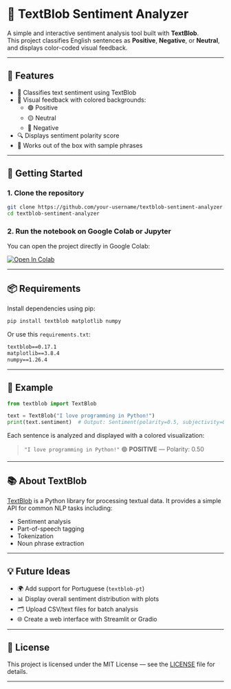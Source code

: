 # 🧠 TextBlob Sentiment Analyzer

A simple and interactive sentiment analysis tool built with **TextBlob**.  
This project classifies English sentences as **Positive**, **Negative**, or **Neutral**, and displays color-coded visual feedback.

---

## 📌 Features

- 📖 Classifies text sentiment using TextBlob
- 🎨 Visual feedback with colored backgrounds:
  - 🟢 Positive
  - 🟡 Neutral
  - 🔴 Negative
- 🔍 Displays sentiment polarity score
- 🧪 Works out of the box with sample phrases

---

## 🚀 Getting Started

### 1. Clone the repository

```bash
git clone https://github.com/your-username/textblob-sentiment-analyzer.git
cd textblob-sentiment-analyzer
````

### 2. Run the notebook on Google Colab or Jupyter

You can open the project directly in Google Colab:

[![Open In Colab](https://colab.research.google.com/assets/colab-badge.svg)](https://colab.research.google.com/drive/16fxoZcUZD8tqhsAb1w9nin8h_fJOCP4m)

---

## 📦 Requirements

Install dependencies using pip:

```bash
pip install textblob matplotlib numpy
```

Or use this `requirements.txt`:

```txt
textblob==0.17.1
matplotlib==3.8.4
numpy==1.26.4
```

---

## 🧪 Example

```python
from textblob import TextBlob

text = TextBlob("I love programming in Python!")
print(text.sentiment)  # Output: Sentiment(polarity=0.5, subjectivity=0.6)
```

Each sentence is analyzed and displayed with a colored visualization:

> `"I love programming in Python!"`
> 🟢 **POSITIVE** — Polarity: 0.50

---

## 📚 About TextBlob

[TextBlob](https://textblob.readthedocs.io/en/dev/) is a Python library for processing textual data. It provides a simple API for common NLP tasks including:

* Sentiment analysis
* Part-of-speech tagging
* Tokenization
* Noun phrase extraction

---

## 💡 Future Ideas

* 🌍 Add support for Portuguese (`textblob-pt`)
* 📊 Display overall sentiment distribution with plots
* 🗂️ Upload CSV/text files for batch analysis
* 🌐 Create a web interface with Streamlit or Gradio

---

## 📄 License

This project is licensed under the MIT License — see the [LICENSE](LICENSE) file for details.

---
